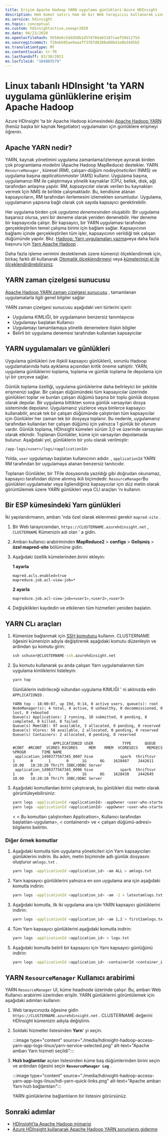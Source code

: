 ```yaml
---
title: Erişim Apache Hadoop YARN uygulama günlükleri-Azure HDInsight
description: Hem komut satırı hem de bir Web tarayıcısı kullanarak Linux tabanlı HDInsight (Apache Hadoop) kümesinde YARN uygulama günlüklerine erişmeyi öğrenin.
ms.service: hdinsight
ms.topic: conceptual
ms.custom: hdinsightactive,seoapr2020
ms.date: 04/23/2020
ms.openlocfilehash: 9558e6c5ddd58b1d5fd70da03187caef50d1275d
ms.sourcegitcommit: f28ebb95ae9aaaff3f87d8388a09b41e0b3445b5
ms.translationtype: MT
ms.contentlocale: tr-TR
ms.lasthandoff: 03/30/2021
ms.locfileid: "104865579"
---
```

# <a name="access-apache-hadoop-yarn-application-logs-on-linux-based-hdinsight"></a>Linux tabanlı HDInsight 'ta YARN uygulama günlüklerine erişim Apache Hadoop

Azure HDInsight 'ta bir Apache Hadoop kümesindeki [Apache Hadoop YARN](https://hadoop.apache.org/docs/current/hadoop-yarn/hadoop-yarn-site/YARN.html) (henüz başka bir kaynak Negotiator) uygulamaları için günlüklere erişmeyi öğrenin.

## <a name="what-is-apache-yarn"></a>Apache YARN nedir?

YARN, kaynak yönetimini uygulama zamanlama/izlemeye ayırarak birden çok programlama modelini (Apache Hadoop MapReduce) destekler. YARN *`ResourceManager`* , küresel (RM), çalışan-düğüm *nodeyöneticileri* (NMS) ve uygulama başına *applicationmaster* (AMS) kullanır. Uygulama başına, uygulamanızı RM ile çalıştırmaya yönelik kaynaklar (CPU, bellek, disk, ağ) tarafından anlaşma yapılır. RM, *kapsayıcılar* olarak verilen bu kaynakları vermek Için NMS ile birlikte çalışmaktadır. Bu, kendisine atanan kapsayıcıların, RM tarafından ilerlemesini izlemekten sorumludur. Uygulama, uygulamanın yapısına bağlı olarak çok sayıda kapsayıcı gerektirebilir.

Her uygulama birden çok *uygulama denemesinden* oluşabilir. Bir uygulama başarısız olursa, yeni bir deneme olarak yeniden denenebilir. Her deneme bir kapsayıcıda çalışır. Bir kapsayıcı, bir YARN uygulaması tarafından gerçekleştirilen temel çalışma birimi için bağlam sağlar. Kapsayıcının bağlamı içinde gerçekleştirilen tüm işler, kapsayıcının verildiği tek çalışan düğümünde yapılır. Bkz. [Hadoop: Yarn uygulamaları yazma](https://hadoop.apache.org/docs/r2.7.4/hadoop-yarn/hadoop-yarn-site/WritingYarnApplications.html)veya daha fazla başvuru için [Yarn Apache Hadoop](https://hadoop.apache.org/docs/current/hadoop-yarn/hadoop-yarn-site/YARN.html) .

Daha fazla işleme verimini desteklemek üzere kümenizi ölçeklendirmek için, birkaç farklı dil kullanarak [Otomatik ölçeklendirmeyi](hdinsight-autoscale-clusters.md) veya [kümelerinizi el ile ölçeklendirdirebilirsiniz](hdinsight-scaling-best-practices.md#utilities-to-scale-clusters).

## <a name="yarn-timeline-server"></a>YARN zaman çizelgesi sunucusu

[Apache Hadoop YARN zaman çizelgesi sunucusu](https://hadoop.apache.org/docs/r2.7.3/hadoop-yarn/hadoop-yarn-site/TimelineServer.html) , tamamlanan uygulamalarla ilgili genel bilgiler sağlar

YARN zaman çizelgesi sunucusu aşağıdaki veri türlerini içerir:

* Uygulama KIMLIĞI, bir uygulamanın benzersiz tanımlayıcısı
* Uygulamayı başlatan Kullanıcı
* Uygulamayı tamamlamaya yönelik denemelere ilişkin bilgiler
* Belirli bir uygulama denemesi tarafından kullanılan kapsayıcılar

## <a name="yarn-applications-and-logs"></a>YARN uygulamaları ve günlükleri

Uygulama günlükleri (ve ilişkili kapsayıcı günlükleri), sorunlu Hadoop uygulamalarında hata ayıklama açısından kritik öneme sahiptir. YARN, uygulama günlüklerini toplama, toplama ve günlük toplama ile depolama için iyi bir çerçeve sağlar.

Günlük toplama özelliği, uygulama günlüklerine daha belirleyici bir şekilde erişmenizi sağlar. Bir çalışan düğümündeki tüm kapsayıcılar üzerinde günlükleri toplar ve bunları çalışan düğümü başına bir toplu günlük dosyası olarak depolar. Bir uygulama bittikten sonra günlük varsayılan dosya sisteminde depolanır. Uygulamanız yüzlerce veya binlerce kapsayıcı kullanabilir, ancak tek bir çalışan düğümünde çalıştırılan tüm kapsayıcılar için Günlükler her zaman tek bir dosyaya toplanır. Bu nedenle, uygulamanız tarafından kullanılan her çalışan düğümü için yalnızca 1 günlük bir oturum vardır. Günlük toplama, HDInsight kümeleri sürüm 3,0 ve üzerinde varsayılan olarak etkindir. Toplanan Günlükler, küme için varsayılan depolamada bulunur. Aşağıdaki yol, günlüklerin bir yolu olarak verilmiştir:

```
/app-logs/<user>/logs/<applicationId>
```

Yolda, `user` uygulamayı başlatan kullanıcının adıdır. , `applicationId` YARN RM tarafından bir uygulamaya atanan benzersiz tanıtıcıdır.

Toplanan Günlükler, bir TFile dosyasında yazıldığı gibi doğrudan okunamaz, kapsayıcı tarafından dizine alınmış ikili biçimdedir. `ResourceManager`Bu günlükleri uygulamalar veya ilgilendiğiniz kapsayıcılar için düz metin olarak görüntülemek üzere YARN günlükleri veya CLI araçları 'nı kullanın.

## <a name="yarn-logs-in-an-esp-cluster"></a>Bir ESP kümesindeki Yarn günlükleri

İki yapılandırmanın, ambarı 'nda özel olarak eklenmesi gerekir `mapred-site` .

1. Bir Web tarayıcısından, `https://CLUSTERNAME.azurehdinsight.net` , `CLUSTERNAME` Kümenizin adı olan ' a gidin.

1. Ambarı kullanıcı arabiriminden **MapReduce2**  >  **configs**  >  **Gelişmiş**  >  **özel mapred-site** bölümüne gidin.

1. Aşağıdaki özellik kümelerinden *birini* ekleyin:

    **1 ayarla**

    ```
    mapred.acls.enabled=true
    mapreduce.job.acl-view-job=*
    ```

    **2 ayarla**

    ```
    mapreduce.job.acl-view-job=<user1>,<user2>,<user3>
    ```

1. Değişiklikleri kaydedin ve etkilenen tüm hizmetleri yeniden başlatın.

## <a name="yarn-cli-tools"></a>YARN CLı araçları

1. Kümenize bağlanmak için [SSH komutunu](./hdinsight-hadoop-linux-use-ssh-unix.md) kullanın. CLUSTERNAME öğesini kümenizin adıyla değiştirerek aşağıdaki komutu düzenleyin ve ardından şu komutu girin:

    ```cmd
    ssh sshuser@CLUSTERNAME-ssh.azurehdinsight.net
    ```

1. Şu komutu kullanarak şu anda çalışan Yarn uygulamalarının tüm uygulama kimliklerini listeleyin:

    ```bash
    yarn top
    ```

    Günlüklerin indirileceği sütundan uygulama KIMLIĞI ' ni aklınızda edin `APPLICATIONID` .

    ```output
    YARN top - 18:00:07, up 19d, 0:14, 0 active users, queue(s): root
    NodeManager(s): 4 total, 4 active, 0 unhealthy, 0 decommissioned, 0 lost, 0 rebooted
    Queue(s) Applications: 2 running, 10 submitted, 0 pending, 8 completed, 0 killed, 0 failed
    Queue(s) Mem(GB): 97 available, 3 allocated, 0 pending, 0 reserved
    Queue(s) VCores: 58 available, 2 allocated, 0 pending, 0 reserved
    Queue(s) Containers: 2 allocated, 0 pending, 0 reserved
    
                      APPLICATIONID USER             TYPE      QUEUE   #CONT  #RCONT  VCORES RVCORES     MEM    RMEM  VCORESECS    MEMSECS %PROGR       TIME NAME
     application_1490377567345_0007 hive            spark  thriftsvr       1       0       1       0      1G      0G    1628407    2442611  10.00   18:20:20 Thrift JDBC/ODBC Server
     application_1490377567345_0006 hive            spark  thriftsvr       1       0       1       0      1G      0G    1628430    2442645  10.00   18:20:20 Thrift JDBC/ODBC Server
    ```

1. Aşağıdaki komutlardan birini çalıştırarak, bu günlükleri düz metin olarak görüntüleyebilirsiniz:

    ```bash
    yarn logs -applicationId <applicationId> -appOwner <user-who-started-the-application>
    yarn logs -applicationId <applicationId> -appOwner <user-who-started-the-application> -containerId <containerId> -nodeAddress <worker-node-address>
    ```

    &lt; &lt; Bu komutları çalıştırırken Application>, Kullanıcı tarafından başlatılan-uygulama>, &lt; containerıd> ve &lt; çalışan düğümü-adresi> bilgilerini belirtin.

### <a name="other-sample-commands"></a>Diğer örnek komutlar

1. Aşağıdaki komutla tüm uygulama yöneticileri için Yarn kapsayıcıları günlüklerini indirin. Bu adım, metin biçiminde adlı günlük dosyasını oluşturur `amlogs.txt` .

    ```bash
    yarn logs -applicationId <application_id> -am ALL > amlogs.txt
    ```

1. Yarn kapsayıcı günlüklerini yalnızca en son uygulama ana için aşağıdaki komutla indirin:

    ```bash
    yarn logs -applicationId <application_id> -am -1 > latestamlogs.txt
    ```

1. Aşağıdaki komutla, ilk iki uygulama ana için YARN kapsayıcı günlüklerini indirin:

    ```bash
    yarn logs -applicationId <application_id> -am 1,2 > first2amlogs.txt
    ```

1. Tüm Yarn kapsayıcı günlüklerini aşağıdaki komutla indirin:

    ```bash
    yarn logs -applicationId <application_id> > logs.txt
    ```

1. Aşağıdaki komutla belirli bir kapsayıcı için Yarn kapsayıcı günlüğünü indirin:

    ```bash
    yarn logs -applicationId <application_id> -containerId <container_id> > containerlogs.txt
    ```

## <a name="yarn-resourcemanager-ui"></a>YARN `ResourceManager` Kullanıcı arabirimi

YARN `ResourceManager` UI, küme headnode üzerinde çalışır. Bu, ambarı Web Kullanıcı arabirimi üzerinden erişilir. YARN günlüklerini görüntülemek için aşağıdaki adımları kullanın:

1. Web tarayıcınızda öğesine gidin `https://CLUSTERNAME.azurehdinsight.net` . CLUSTERNAME değerini HDInsight kümenizin adıyla değiştirin.

2. Soldaki hizmetler listesinden **Yarn**' yi seçin.

    :::image type="content" source="./media/hdinsight-hadoop-access-yarn-app-logs-linux/yarn-service-selected.png" alt-text="Apache ambarı Yarn hizmeti seçildi":::

3. **Hızlı bağlantılar** açılan listesinden küme baş düğümlerinden birini seçin ve ardından öğesini seçin **`ResourceManager Log`** .

    :::image type="content" source="./media/hdinsight-hadoop-access-yarn-app-logs-linux/hdi-yarn-quick-links.png" alt-text="Apache ambarı Yarn hızlı bağlantıları":::

    YARN günlüklerine bağlantıların bir listesini görürsünüz.

## <a name="next-steps"></a>Sonraki adımlar

* [HDInsight’ta Apache Hadoop mimarisi](hdinsight-hadoop-architecture.md)
* [Azure HDInsight kullanarak Apache Hadoop YARN sorunlarını giderme](hdinsight-troubleshoot-yarn.md)
